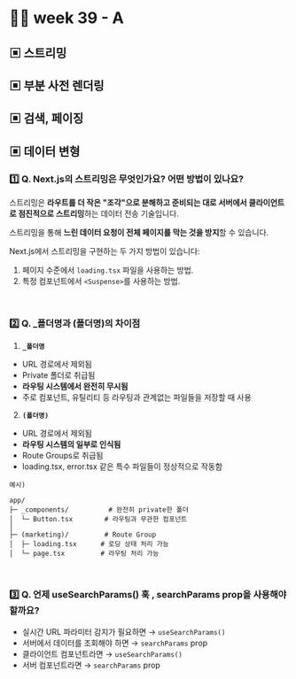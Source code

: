 # 👨‍🏫 week 39 - A

## ▣ 스트리밍

## ▣ 부분 사전 렌더링

## ▣ 검색, 페이징

## ▣ 데이터 변형

### 1️⃣ Q. Next.js의 스트리밍은 무엇인가요? 어떤 방법이 있나요?

스트리밍은 **라우트를 더 작은 "조각"으로 분해하고 준비되는 대로 서버에서 클라이언트로 점진적으로 스트리밍**하는 데이터 전송 기술입니다.

스트리밍을 통해 **느린 데이터 요청이 전체 페이지를 막는 것을 방지**할 수 있습니다.

Next.js에서 스트리밍을 구현하는 두 가지 방법이 있습니다:

1. 페이지 수준에서 `loading.tsx` 파일을 사용하는 방법.
2. 특정 컴포넌트에서 `<Suspense>`를 사용하는 방법.

<br/>

### 2️⃣ Q. \_폴더명과 (폴더명)의 차이점

1. **`_폴더명`**

- URL 경로에서 제외됨
- Private 폴더로 취급됨
- **라우팅 시스템에서 완전히 무시됨**
- 주로 컴포넌트, 유틸리티 등 라우팅과 관계없는 파일들을 저장할 때 사용

2. **`(폴더명)`**

- URL 경로에서 제외됨
- **라우팅 시스템의 일부로 인식됨**
- Route Groups로 취급됨
- loading.tsx, error.tsx 같은 특수 파일들이 정상적으로 작동함

```
예시)

app/
├─ _components/          # 완전히 private한 폴더
│  └─ Button.tsx        # 라우팅과 무관한 컴포넌트
│
├─ (marketing)/         # Route Group
│  ├─ loading.tsx      # 로딩 상태 처리 가능
│  └─ page.tsx         # 라우팅 처리 가능
```

<br/>

### 3️⃣ Q. 언제 useSearchParams() 훅 , searchParams prop을 사용해야 할까요?

- 실시간 URL 파라미터 감지가 필요하면 → `useSearchParams()`
- 서버에서 데이터를 조회해야 하면 → `searchParams` prop
- 클라이언트 컴포넌트라면 → `useSearchParams()`
- 서버 컴포넌트라면 → `searchParams` prop

<br/>
